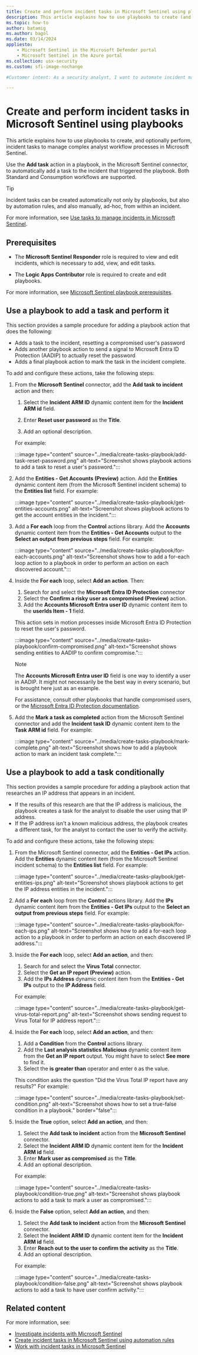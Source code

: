 ```yaml
---
title: Create and perform incident tasks in Microsoft Sentinel using playbooks
description: This article explains how to use playbooks to create (and optionally perform) incident tasks, in order to manage complex analyst workflow processes in Microsoft Sentinel.
ms.topic: how-to
author: batamig
ms.author: bagol
ms.date: 03/14/2024
appliesto:
    - Microsoft Sentinel in the Microsoft Defender portal
    - Microsoft Sentinel in the Azure portal
ms.collection: usx-security
ms.custom: sfi-image-nochange

#Customer intent: As a security analyst, I want to automate incident management tasks using playbooks so that I can streamline and manage complex workflows efficiently.

---
```


# Create and perform incident tasks in Microsoft Sentinel using playbooks

This article explains how to use playbooks to create, and optionally perform, incident tasks to manage complex analyst workflow processes in Microsoft Sentinel.

Use the **Add task** action in a playbook, in the Microsoft Sentinel connector, to automatically add a task to the incident that triggered the playbook. Both Standard and Consumption workflows are supported.

> [!TIP]
> Incident tasks can be created automatically not only by playbooks, but also by automation rules, and also manually, ad-hoc, from within an incident.
>

For more information, see [Use tasks to manage incidents in Microsoft Sentinel](../incident-tasks.md).

## Prerequisites

- The **Microsoft Sentinel Responder** role is required to view and edit incidents, which is necessary to add, view, and edit tasks.

- The **Logic Apps Contributor** role is required to create and edit playbooks.

For more information, see [Microsoft Sentinel playbook prerequisites](automate-responses-with-playbooks.md#prerequisites).

## Use a playbook to add a task and perform it

This section provides a sample procedure for adding a playbook action that does the following:

- Adds a task to the incident, resetting a compromised user's password
- Adds another playbook action to send a signal to Microsoft Entra ID Protection (AADIP) to actually reset the password
- Adds a final playbook action to mark the task in the incident complete.

To add and configure these actions, take the following steps:

1. From the **Microsoft Sentinel** connector, add the **Add task to incident** action and then:

    1. Select the **Incident ARM ID** dynamic content item for the **Incident ARM id** field. 

    1. Enter **Reset user password** as the **Title**.

    1. Add an optional description.

    For example:

    :::image type="content" source="../media/create-tasks-playbook/add-task-reset-password.png" alt-text="Screenshot shows playbook actions to add a task to reset a user's password.":::

1. Add the **Entities - Get Accounts (Preview)** action. Add the **Entities** dynamic content item (from the Microsoft Sentinel incident schema) to the **Entities list** field. For example:

    :::image type="content" source="../media/create-tasks-playbook/get-entities-accounts.png" alt-text="Screenshot shows playbook actions to get the account entities in the incident.":::

1. Add a **For each** loop from the **Control** actions library. Add the **Accounts** dynamic content item from the **Entities - Get Accounts** output to the **Select an output from previous steps** field. For example:

    :::image type="content" source="../media/create-tasks-playbook/for-each-accounts.png" alt-text="Screenshot shows how to add a for-each loop action to a playbook in order to perform an action on each discovered account.":::

1. Inside the **For each** loop, select **Add an action**. Then:

    1. Search for and select the  **Microsoft Entra ID Protection** connector
    1. Select the **Confirm a risky user as compromised (Preview)** action.  
    1. Add the **Accounts Microsoft Entra user ID** dynamic content item to the **userIds Item - 1** field.

    This action sets in motion processes inside Microsoft Entra ID Protection to reset the user's password.

    :::image type="content" source="../media/create-tasks-playbook/confirm-compromised.png" alt-text="Screenshot shows sending entities to AADIP to confirm compromise.":::

    > [!NOTE]
    > The **Accounts Microsoft Entra user ID** field is one way to identify a user in AADIP. It might not necessarily be the best way in every scenario, but is brought here just as an example.
    >
    > For assistance, consult other playbooks that handle compromised users, or the [Microsoft Entra ID Protection documentation](/azure/active-directory/identity-protection/overview-identity-protection).

1. Add the **Mark a task as completed** action from the Microsoft Sentinel connector and add the **Incident task ID** dynamic content item to the **Task ARM id** field. For example:

    :::image type="content" source="../media/create-tasks-playbook/mark-complete.png" alt-text="Screenshot shows how to add a playbook action to mark an incident task complete.":::

## Use a playbook to add a task conditionally

This section provides a sample procedure for adding a playbook action that researches an IP address that appears in an incident.

- If the results of this research are that the IP address is malicious, the playbook creates a task for the analyst to disable the user using that IP address.
- If the IP address isn't a known malicious address, the playbook creates a different task, for the analyst to contact the user to verify the activity.

To add and configure these actions, take the following steps:

1. From the Microsoft Sentinel connector, add the **Entities - Get IPs** action. Add the **Entities** dynamic content item (from the Microsoft Sentinel incident schema) to the **Entities list** field. For example:

    :::image type="content" source="../media/create-tasks-playbook/get-entities-ips.png" alt-text="Screenshot shows playbook actions to get the IP address entities in the incident.":::

1. Add a **For each** loop from the **Control** actions library.  Add the **IPs** dynamic content item from the **Entities - Get IPs** output to the **Select an output from previous steps** field. For example:

    :::image type="content" source="../media/create-tasks-playbook/for-each-ips.png" alt-text="Screenshot shows how to add a for-each loop action to a playbook in order to perform an action on each discovered IP address.":::

1. Inside the **For each** loop, select **Add an action**, and then:

    1. Search for and select the  **Virus Total** connector.
    1. Select the **Get an IP report (Preview)** action.  
    1. Add the **IPs Address** dynamic content item from the **Entities - Get IPs** output to the **IP Address** field.

    For example:

    :::image type="content" source="../media/create-tasks-playbook/get-virus-total-report.png" alt-text="Screenshot shows sending request to Virus Total for IP address report.":::

1. Inside the **For each** loop, select **Add an action**, and then:

    1. Add a **Condition** from the **Control** actions library.  
    1. Add the **Last analysis statistics Malicious** dynamic content item from the **Get an IP report** output. You might have to select **See more** to find it.
    1. Select the **is greater than** operator and enter `0` as the value. 
    
    This condition asks the question "Did the Virus Total IP report have any results?" For example:

    :::image type="content" source="../media/create-tasks-playbook/set-condition.png" alt-text="Screenshot shows how to set a true-false condition in a playbook." border="false":::

1. Inside the **True** option, select **Add an action**, and then:

    1. Select the **Add task to incident** action from the **Microsoft Sentinel** connector.  
    1. Select the **Incident ARM ID** dynamic content item for the **Incident ARM id** field.  
    1. Enter **Mark user as compromised** as the **Title**.
    1. Add an optional description.

    For example:

    :::image type="content" source="../media/create-tasks-playbook/condition-true.png" alt-text="Screenshot shows playbook actions to add a task to mark a user as compromised.":::

1. Inside the **False** option, select **Add an action**, and then:

    1. Select the **Add task to incident** action from the **Microsoft Sentinel** connector.  
    1. Select the **Incident ARM ID** dynamic content item for the **Incident ARM id** field.  
    1. Enter **Reach out to the user to confirm the activity** as the **Title**.
    1. Add an optional description.

    For example:

    :::image type="content" source="../media/create-tasks-playbook/condition-false.png" alt-text="Screenshot shows playbook actions to add a task to have user confirm activity.":::


## Related content

For more information, see:

- [Investigate incidents with Microsoft Sentinel](../investigate-cases.md)
- [Create incident tasks in Microsoft Sentinel using automation rules](../create-tasks-automation-rule.md)
- [Work with incident tasks in Microsoft Sentinel](../work-with-tasks.md)

